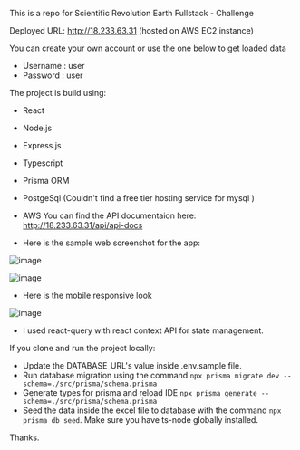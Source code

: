 This is a repo for Scientific Revolution Earth Fullstack - Challenge

Deployed URL: http://18.233.63.31 (hosted on AWS EC2 instance)

You can create your own account or use the one below to get loaded data
- Username : user
- Password : user

The project is build using:
- React
- Node.js
- Express.js
- Typescript
- Prisma ORM
- PostgeSql (Couldn't find a free tier hosting service for mysql )
- AWS
You can find the API documentaion here: http://18.233.63.31/api/api-docs

- Here is the sample web screenshot for the app:

![image](https://user-images.githubusercontent.com/56218443/216784810-85b3be0b-a385-45bd-ae55-e6262ff689b2.png)

![image](https://user-images.githubusercontent.com/56218443/216784829-7cb8aaaa-e2f9-44fe-9cd9-9b62d7331cef.png)

- Here is the mobile responsive look

![image](https://user-images.githubusercontent.com/56218443/216784928-f0dba681-901c-4850-b9e4-f45ba742c4cf.png)

- I used react-query with react context API for state management.

If you clone and run the project locally:
- Update the DATABASE_URL's value inside .env.sample file. 
- Run database migration using the command ```npx prisma migrate dev --schema=./src/prisma/schema.prisma```
- Generate types for prisma and reload IDE ```npx prisma generate --schema=./src/prisma/schema.prisma```
- Seed the data inside the excel file to database with the command ```npx prisma db seed```. Make sure you have ts-node globally installed.

Thanks.
